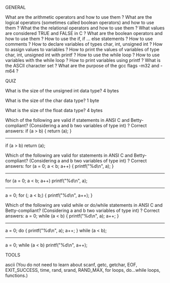 GENERAL

What are the arithmetic operators and how to use them ?
What are the logical operators (sometimes called boolean operators) and how to use them ?
What the the relational operators and how to use them ?
What values are considered TRUE and FALSE in C ?
What are the boolean operators and how to use them ?
How to use the if, if ... else statements ?
How to use comments ?
How to declare variables of types char, int, unsigned int ?
How to assign values to variables ?
How to print the values of variables of type char, int, unsigned int with printf ?
How to use the while loop ?
How to use variables with the while loop ?
How to print variables using printf ?
What is the ASCII character set ?
What are the purpose of the gcc flags -m32 and -m64 ?

QUIZ

What is the size of the unsigned int data type?
4 bytes

What is the size of the char data type?
1 byte

What is the size of the float data type?
4 bytes

Which of the following are valid if statements in ANSI C and Betty-compliant? (Considering a and b two variables of type int) ?
Correct answers:
if (a > b)
{
  return (a);
}

---------



if (a > b)
  return (a);


Which of the following are valid for statements in ANSI C and Betty-compliant? (Considering a and b two variables of type int) ?
Correct answers:
for (a = 0; a < b; a++)
{
    printf("%d\n", a);
}

---------

for (a = 0; a < b; a++)
    printf("%d\n", a);


--------

a = 0;
for (; a < b;)
{
    printf("%d\n", a++);
}


Which of the following are valid while or do/while statements in ANSI C and Betty-compliant? (Considering a and b two variables of type int) ?
Correct answers:
a = 0;
while (a < b)
{
    printf("%d\n", a);
    a++;
}

----------

a = 0;
do {
    printf("%d\n", a);
    a++;
} while (a < b);

---------

a = 0;
while (a < b)
    printf("%d\n", a++);

TOOLS

ascii (You do not need to learn about scanf, getc, getchar, EOF, EXIT_SUCCESS, time, rand, srand, RAND_MAX, for loops, do...while loops, functions.)


